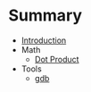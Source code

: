# Summary

* [Introduction](README.md)
* Math
    * [Dot Product](hexo/source/_posts/math/dot_product.md)
* Tools
    * [gdb](hexo/source/_posts/tools/gdb.md)

